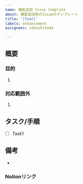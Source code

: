 ```yaml
---
name: 機能追加 Issue template
about: 機能追加時のIssueのテンプレート
title: '[feat]'
labels: enhancement
assignees: sakashita44

---
```


## 概要

### 目的

1. 

### 対応範囲外

1. 

## タスク/手順

- [ ] Task1

## 備考

* 

### Notionリンク

